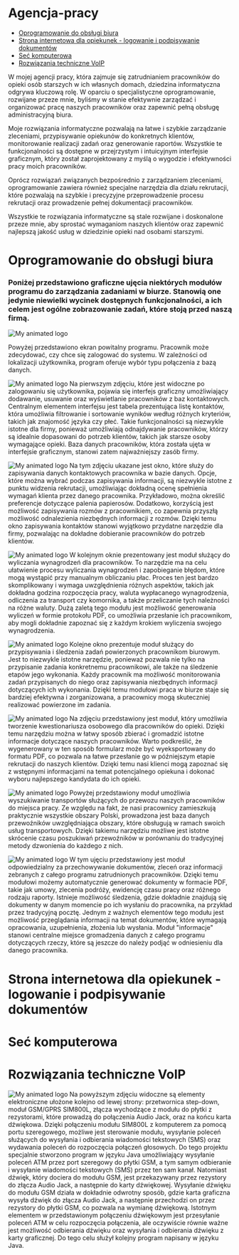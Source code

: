 # Agencja-pracy

+ [Oprogramowanie do obsługi biura]()
+ [Strona internetowa dla opiekunek - logowanie i podpisywanie dokumentów](https://github.com/michalmiac/Agencja-pracy/edit/main/README.md#strona-internetowa-dla-opiekunek---logowanie-i-podpisywanie-dokument%C3%B3w)
+ [Seć komputerowa](https://github.com/michalmiac/Agencja-pracy/edit/main/README.md#se%C4%87-komputerowa)
+ [Rozwiązania techniczne VoIP](https://github.com/michalmiac/Agencja-pracy/edit/main/README.md#rozwi%C4%85zania-techniczne-voip)

W mojej agencji pracy, która zajmuje się zatrudnianiem pracowników do opieki osób starszych w ich własnych domach, dziedzina informatyczna odgrywa kluczową rolę. W oparciu o specjalistyczne oprogramowanie, rozwijane przeze mnie, byliśmy w stanie efektywnie zarządzać i organizować pracę naszych pracowników oraz zapewnić pełną obsługę administracyjną biura.

Moje rozwiązania informatyczne pozwalają na łatwe i szybkie zarządzanie zleceniami, przypisywanie opiekunów do konkretnych klientów, monitorowanie realizacji zadań oraz generowanie raportów. Wszystkie te funkcjonalności są dostępne w przejrzystym i intuicyjnym interfejsie graficznym, który został zaprojektowany z myślą o wygodzie i efektywności pracy moich pracowników.

Oprócz rozwiązań związanych bezpośrednio z zarządzaniem zleceniami, oprogramowanie zawiera również specjalne narzędzia dla działu rekrutacji, które pozwalają na szybkie i precyzyjne przeprowadzenie procesu rekrutacji oraz prowadzenie pełnej dokumentacji pracowników.

Wszystkie te rozwiązania informatyczne są stale rozwijane i doskonalone przeze mnie, aby sprostać wymaganiom naszych klientów oraz zapewnić najlepszą jakość usług w dziedzinie opieki nad osobami starszymi.

# Oprogramowanie do obsługi biura
### Poniżej przedstawiono graficzne ujęcia niektórych modułów programu do zarządzania zadaniami w biurze. Stanowią one jedynie niewielki wycinek dostępnych funkcjonalności, a ich celem jest ogólne zobrazowanie zadań, które stoją przed naszą firmą.

![My animated logo](https://github.com/michalmiac/Agencja-pracy/blob/main/graphics/Screenshot%20from%202023-04-07%2015-44-34.png)

Powyżej przedstawiono ekran powitalny programu. Pracownik może zdecydować, czy chce się zalogować do systemu. W zależności od lokalizacji użytkownika, program oferuje wybór typu połączenia z bazą danych.


![My animated logo](https://github.com/michalmiac/Agencja-pracy/blob/main/graphics/Screenshot%20from%202023-04-07%2012-51-18.png)
Na pierwszym zdjęciu, które jest widoczne po zalogowaniu się użytkownika, pojawia się interfejs graficzny umożliwiający dodawanie, usuwanie oraz wyświetlanie pracowników z baz kontaktowych. Centralnym elementem interfejsu jest tabela prezentująca listę kontaktów, która umożliwia filtrowanie i sortowanie wyników według różnych kryteriów, takich jak znajomość języka czy płeć. Takie funkcjonalności są niezwykle istotne dla firmy, ponieważ umożliwiają odnajdywanie pracowników, którzy są idealnie dopasowani do potrzeb klientów, takich jak starsze osoby wymagające opieki. Baza danych pracowników, która została ujęta w interfejsie graficznym, stanowi zatem najważniejszy zasób firmy.


![My animated logo](https://github.com/michalmiac/Agencja-pracy/blob/main/graphics/Screenshot%20from%202023-04-07%2014-15-04.png)
Na tym zdjęciu ukazane jest okno, które służy do zapisywania danych kontaktowych pracownika w bazie danych. Opcje, które można wybrać podczas zapisywania informacji, są niezwykle istotne z punktu widzenia rekrutacji, umożliwiając dokładną ocenę spełnienia wymagań klienta przez danego pracownika. Przykładowo, można określić preferencje dotyczące palenia papierosów. Dodatkowo, korzyścią jest możliwość zapisywania rozmów z pracownikiem, co zapewnia przyszłą możliwość odnalezienia niezbędnych informacji z rozmów. Dzięki temu okno zapisywania kontaktów stanowi wyjątkowo przydatne narzędzie dla firmy, pozwalając na dokładne dobieranie pracowników do potrzeb klientów.



![My animated logo](https://github.com/michalmiac/Agencja-pracy/blob/main/graphics/Screenshot%20from%202023-04-07%2012-53-26.png)
W kolejnym oknie prezentowany jest moduł służący do wyliczania wynagrodzeń dla pracowników. To narzędzie ma na celu ułatwienie procesu wyliczania wynagrodzeń i zapobieganie błędom, które mogą wystąpić przy manualnym obliczaniu płac. Proces ten jest bardzo skomplikowany i wymaga uwzględnienia różnych aspektów, takich jak dokładna godzina rozpoczęcia pracy, waluta wypłacanego wynagrodzenia, odliczenia za transport czy komornika, a także przeliczanie tych należności na różne waluty. Dużą zaletą tego modułu jest możliwość generowania wyliczeń w formie protokołu PDF, co umożliwia przesłanie ich pracownikom, aby mogli dokładnie zapoznać się z każdym krokiem wyliczenia swojego wynagrodzenia.



![My animated logo](https://github.com/michalmiac/Agencja-pracy/blob/main/graphics/Screenshot%20from%202023-04-07%2012-53-47.png)
Kolejne okno prezentuje moduł służący do przypisywania i śledzenia zadań powierzonych pracownikom biurowym. Jest to niezwykle istotne narzędzie, ponieważ pozwala nie tylko na przypisanie zadania konkretnemu pracownikowi, ale także na śledzenie etapów jego wykonania. Każdy pracownik ma możliwość monitorowania zadań przypisanych do niego oraz zapisywania niezbędnych informacji dotyczących ich wykonania. Dzięki temu modułowi praca w biurze staje się bardziej efektywna i zorganizowana, a pracownicy mogą skuteczniej realizować powierzone im zadania.

![My animated logo](https://github.com/michalmiac/Agencja-pracy/blob/main/graphics/Screenshot%20from%202023-04-07%2012-54-12.png)
Na zdjęciu przedstawiony jest moduł, który umożliwia tworzenie kwestionariusza osobowego dla pracowników do opieki. Dzięki temu narzędziu można w łatwy sposób zbierać i gromadzić istotne informacje dotyczące naszych pracowników. Warto podkreślić, że wygenerowany w ten sposób formularz może być wyeksportowany do formatu PDF, co pozwala na łatwe przesłanie go w późniejszym etapie rekrutacji do naszych klientów. Dzięki temu nasi klienci mogą zapoznać się z wstępnymi informacjami na temat potencjalnego opiekuna i dokonać wyboru najlepszego kandydata do ich opieki.

![My animated logo](https://github.com/michalmiac/Agencja-pracy/blob/main/graphics/Screenshot%20from%202023-04-07%2012-55-02.png)
Powyżej przedstawiony moduł umożliwia wyszukiwanie transportów służących do przewozu naszych pracowników do miejsca pracy. Ze względu na fakt, że nasi pracownicy zamieszkują praktycznie wszystkie obszary Polski, prowadzona jest baza danych przewoźników uwzględniająca obszary, które obsługują w ramach swoich usług transportowych. Dzięki takiemu narzędziu możliwe jest istotne skrócenie czasu poszukiwań przewoźników w porównaniu do tradycyjnej metody dzwonienia do każdego z nich.

![My animated logo](https://github.com/michalmiac/Agencja-pracy/blob/main/graphics/Screenshot%20from%202023-04-07%2015-15-16.png)
W tym ujęciu przedstawiony jest moduł odpowiedzialny za przechowywanie dokumentów, zleceń oraz informacji zebranych z całego programu zatrudnionych pracowników. Dzięki temu modułowi możemy automatycznie generować dokumenty w formacie PDF, takie jak umowy, zlecenia podróży, ewidencję czasu pracy oraz różnego rodzaju raporty. Istnieje możliwość śledzenia, gdzie dokładnie znajdują się dokumenty w danym momencie po ich wysłaniu do pracownika, na przykład przez tradycyjną pocztę. Jednym z ważnych elementów tego modułu jest możliwość przeglądania informacji na temat dokumentów, które wymagają opracowania, uzupełnienia, złożenia lub wysłania. Moduł "informacje" stanowi centralne miejsce gromadzenia danych z całego programu dotyczących rzeczy, które są jeszcze do należy podjąć w odniesieniu dla danego pracownika.



# Strona internetowa dla opiekunek - logowanie i podpisywanie dokumentów

# Seć komputerowa

# Rozwiązania techniczne VoIP
![My animated logo](https://github.com/michalmiac/Agencja-pracy/blob/main/graphics/20230407_164237.jpg)
Na powyższym zdjęciu widoczne są elementy elektroniczne ułożone kolejno od lewej strony: przetwornica step-down, moduł GSM/GPRS SIM800L, złącza wychodzące z modułu do płytki z rezystorami, które prowadzą do połączenia Audio Jack, oraz na końcu karta dźwiękowa. Dzięki połączeniu modułu SIM800L z komputerem za pomocą portu szeregowego, możliwe jest sterowanie modułu, wysyłanie poleceń służących do wysyłania i odbierania wiadomości tekstowych (SMS) oraz  wydawania poleceń do rozpoczęcia połączeń głosowych. Do tego projektu specjalnie stworzono program w języku Java umożliwiający wysyłanie poleceń ATM przez port szeregowy do płytki GSM, a tym samym odbieranie i wysyłanie wiadomości tekstowych (SMS) przez ten sam kanał. Natomiast dźwięk, który dociera do modułu GSM, jest przekazywany przez rezystory do złącza Audio Jack, a następnie do karty dźwiękowej. Wysyłanie dźwięku do modułu GSM działa w dokładnie odwrotny sposób, gdzie karta graficzna wysyła dźwięk do złącza Audio Jack, a następnie przechodzi on przez rezystory do płytki GSM, co pozwala na wymianę dźwiękową. Istotnym elementem w przedstawionym połączeniu dźwiękowym jest przesyłanie poleceń ATM w celu rozpoczęcia połączenia, ale oczywiście równie ważne jest możliwość odbierania dźwięku oraz wysyłania i odbierania dźwięku z karty graficznej. Do tego celu służył kolejny program napisany w języku Java. 
